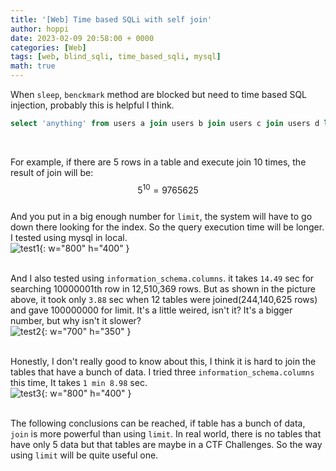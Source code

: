 ```yaml
---
title: '[Web] Time based SQLi with self join'
author: hoppi
date: 2023-02-09 20:58:00 + 0000
categories: [Web]
tags: [web, blind_sqli, time_based_sqli, mysql]
math: true
---
```


When `sleep`, `benckmark` method are blocked but need to time based SQL injection, probably this is helpful I think. 
```sql
select 'anything' from users a join users b join users c join users d limit 40000000,1;
```
<br/>

For example, if there are 5 rows in a table and execute join 10 times, the result of join will be:  
$$5^{10}=9765625$$  
And you put in a big enough number for `limit`, the system will have to go down there looking for the index. So the query execution time will be longer. I tested using mysql in local.  
![test1](../../../assets/img/2023-02-09/test1.png){: w="800" h="400" }  
<br/>

And I also tested using `information_schema.columns`. it takes `14.49` sec for searching 10000001th row in 12,510,369 rows. But as shown in the picture above, it took only `3.88` sec when 12 tables were joined(244,140,625 rows) and gave 100000000 for limit. It's a little weired, isn't it? It's a bigger number, but why isn't it slower?  
![test2](../../../assets/img/2023-02-09/test2.png){: w="700" h="350" }  
<br/>

Honestly, I don't really good to know about this, I think it is hard to join the tables that have a bunch of data. I tried three `information_schema.columns` this time, It takes `1 min 8.98` sec.  
![test3](../../../assets/img/2023-02-09/test3.png){: w="800" h="400" }  
<br/>

The following conclusions can be reached, if table has a bunch of data, `join` is more powerful than using `limit`. In real world, there is no tables that have only 5 data but that tables are maybe in a CTF Challenges. So the way using `limit` will be quite useful one.  